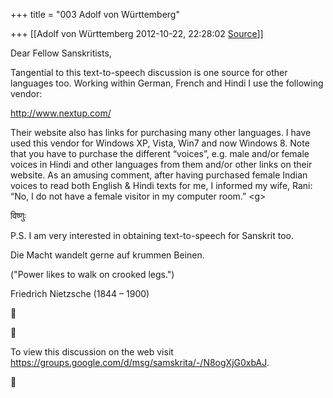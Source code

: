+++
title = "003 Adolf von Württemberg"

+++
[[Adolf von Württemberg	2012-10-22, 22:28:02 [Source](https://groups.google.com/g/samskrita/c/eMuNj0fbK7I)]]



Dear Fellow Sanskritists,

Tangential to this text-to-speech discussion is one source for other languages too. Working within German, French and Hindi I use the following vendor:

<http://www.nextup.com/>

Their website also has links for purchasing many other languages. I have used this vendor for Windows XP, Vista, Win7 and now Windows 8. Note that you have to purchase the different “voices”, e.g. male and/or female voices in Hindi and other languages from them and/or other links on their website. As an amusing comment, after having purchased female Indian voices to read both English & Hindi texts for me, I informed my wife, Rani: “No, I do not have a female visitor in my computer room.” \<g>

विष्णुः

P.S. I am very interested in obtaining text-to-speech for Sanskrit too.

Die Macht wandelt gerne auf krummen Beinen.

("Power likes to walk on crooked legs.")

Friedrich Nietzsche (1844 – 1900)





To view this discussion on the web visit <https://groups.google.com/d/msg/samskrita/-/N8ogXjG0xbAJ>.



